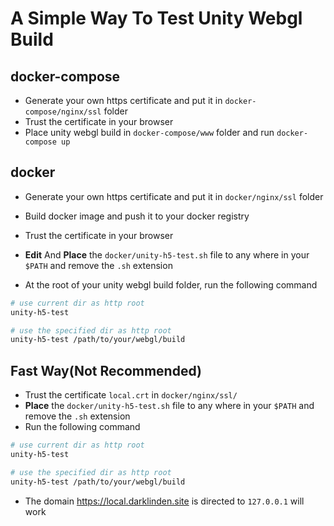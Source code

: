 # A Simple Way To Test Unity Webgl Build

## docker-compose

* Generate your own https certificate and put it in `docker-compose/nginx/ssl` folder
* Trust the certificate in your browser
* Place unity webgl build in `docker-compose/www` folder and run `docker-compose up`

## docker

* Generate your own https certificate and put it in `docker/nginx/ssl` folder
* Build docker image and push it to your docker registry
* Trust the certificate in your browser

* **Edit** And **Place** the `docker/unity-h5-test.sh` file to any where in your `$PATH` and remove the `.sh` extension

* At the root of your unity webgl build folder, run the following command

```bash
# use current dir as http root
unity-h5-test 

# use the specified dir as http root
unity-h5-test /path/to/your/webgl/build 
```

## Fast Way(Not Recommended)

* Trust the certificate `local.crt` in `docker/nginx/ssl/`
* **Place** the `docker/unity-h5-test.sh` file to any where in your `$PATH` and remove the `.sh` extension
* Run the following command

```bash
# use current dir as http root
unity-h5-test 

# use the specified dir as http root
unity-h5-test /path/to/your/webgl/build 
```

* The domain <https://local.darklinden.site> is directed to `127.0.0.1` will work
